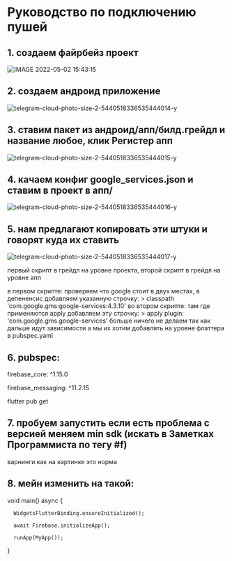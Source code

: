 # Руководство по подключению пушей

## 1. создаем файрбейз проект
![IMAGE 2022-05-02 15:43:15](https://user-images.githubusercontent.com/19241702/166235441-475057d5-9192-47c9-80f6-16e7859de477.jpg)

## 2. создаем андроид приложение
![telegram-cloud-photo-size-2-5440518336535444014-y](https://user-images.githubusercontent.com/19241702/166235465-5c8b7928-2de7-4f12-aef4-e22b8fb4369a.jpg)

## 3. ставим пакет из андроид/апп/билд.грейдл и название любое, клик Регистер апп
![telegram-cloud-photo-size-2-5440518336535444015-y](https://user-images.githubusercontent.com/19241702/166235505-33280723-0840-42c2-8735-e94c9ed746b4.jpg)

## 4. качаем конфиг google_services.json и ставим в проект в апп/
![telegram-cloud-photo-size-2-5440518336535444016-y](https://user-images.githubusercontent.com/19241702/166235531-80b5e0e6-9f3a-43d1-8a40-998a545f366f.jpg)

## 5. нам предлагают копировать эти штуки и говорят куда их ставить
![telegram-cloud-photo-size-2-5440518336535444017-y](https://user-images.githubusercontent.com/19241702/166235570-df1b7ccc-1659-4f49-abb7-f4faaca3f4f0.jpg)

первый скрипт в грейдл на уровне проекта, второй скрипт в грейдл на уровне апп

в первом скрипте: проверяем что google стоит в двух местах, в депененсис добавляем указанную строчку: > classpath 'com.google.gms:google-services:4.3.10'
во втором скрипте: там где применяются apply добавляем эту строчку: > apply plugin: 'com.google.gms.google-services'
больше ничего не делаем так как дальше идут зависимости а мы их хотим добавлять на уровне флаттера в pubspec.yaml
   

## 6. pubspec:
   
   firebase_core: ^1.15.0
   
   firebase_messaging: ^11.2.15
   
flutter pub get

## 7. пробуем запустить если есть проблема с версией меняем min sdk (искать в Заметках Программиста по тегу #f)
   варнинги как на картинке это норма

## 8. мейн изменить на такой:

   void main() async {
   
      WidgetsFlutterBinding.ensureInitialized();
      
      await Firebase.initializeApp();
      
      runApp(MyApp());
      
   }
   
